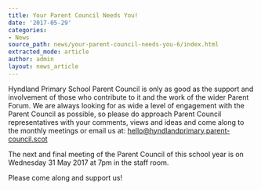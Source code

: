 ```yaml
---
title: Your Parent Council Needs You!
date: '2017-05-29'
categories:
- News
source_path: news/your-parent-council-needs-you-6/index.html
extracted_mode: article
author: admin
layout: news_article
---
```

Hyndland Primary School Parent Council is only as good as the support and involvement of those who contribute to it and the work of the wider Parent Forum. We are always looking for as wide a level of engagement with the Parent Council as possible, so please do approach Parent Council representatives with your comments, views and ideas and come along to the monthly meetings or email us at: [hello@hyndlandprimary.parent-council.scot](mailto:hello@hyndlandprimary.parent-council.scot)

The next and final meeting of the Parent Council of this school year is on Wednesday 31 May 2017 at 7pm in the staff room.

Please come along and support us!
